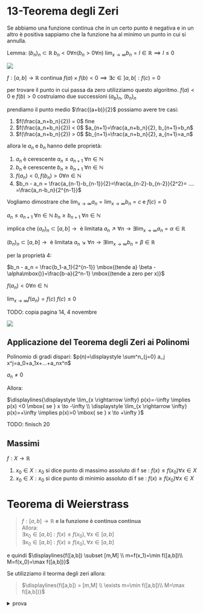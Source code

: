 # 13-Teorema degli Zeri

Se abbiamo una funzione continua che in un certo punto è negativa e in un altro è positiva sappiamo che la funzione ha al minimo un punto in cui si annulla.

Lemma: 
$(b_n)_n \subset \mathbb{R}$
$b_n < 0 \forall n (b_n > 0 \forall n)$
$\displaystyle \lim_{x \rightarrow \infty} b_n= l \in \mathbb{R} \implies l \le 0$


![](vx_images/3549954881665.png)




$f: [a,b] \to \mathbb{R}$ continua  $f(a)\times f(b) <0 \implies \exists c \in ]a,b[: f(c)=0$


per trovare il punto in cui passa da zero utilizziamo questo algoritmo.
$f(a)<0$ e $f(b)>0$ costruiamo due successioni $(a_b)_n$, $(b_n)_n$

prendiamo il punto medio $\frac{(a+b)}{2}$ possiamo avere tre casi:  
1. $f(\frac{a_n+b_n}{2}) = 0$  fine 
2. $f(\frac{a_n+b_n}{2}) < 0$ $a_{n+1}=\frac{a_n+b_n}{2}, b_{n+1}=b_n$
3. $f(\frac{a_n+b_n}{2}) > 0$ $b_{n+1}=\frac{a_n+b_n}{2}, a_{n+1}=a_n$

allora le $a_n$ e $b_n$ hanno delle proprietà:
1. $a_n$ è cerescente $a_n \le a_{n+1} \mbox{ }\forall n \in \mathbb{N}$ 
2. $b_n$ è cerescente $b_n \ge b_{n+1} \mbox{ }\forall n \in \mathbb{N}$ 
3. $f(a_n)<0,f(b_n)>0 \forall n \in \mathbb{N}$
4. $b_n - a_n = \frac{a_{n-1}-b_{n-1}}{2}=\frac{a_{n-2}-b_{n-2}}{2^2}= .... =\frac{a_n-b_n}{2^{n-1}}$


Vogliamo dimostrare che $\displaystyle \lim_{x \rightarrow \infty} a_n= \displaystyle \lim_{x \rightarrow \infty} b_n = c \mbox{ e } f(c)=0$

$a_n \le a_{n+1} \mbox{ }\forall n \in \mathbb{N}$ 
 $b_n \ge b_{n+1} \mbox{ }\forall n \in \mathbb{N}$ 

implica che $(a_n)_n \subset [a,b] \to \mbox{ è limitata } a_n \nearrow \forall n \to \exists \displaystyle \lim_{x \rightarrow \infty} a_n=\alpha \in \mathbb{R}$

$(b_n)_n \subset [a,b] \to \mbox{ è limitata } a_n \searrow \forall n \to \exists \displaystyle \lim_{x \rightarrow \infty} b_n=\beta \in \mathbb{R}$

per la proprietà 4:

$b_n - a_n = \frac{b_1-a_1}{2^{n-1}} \mbox{(tende a} \beta - \alpha\mbox{)}=\frac{b-a}{2^n-1} \mbox{(tende a zero per x)}$


$f(a_n) < 0 \forall n \in \mathbb{N}$

$\displaystyle \lim_{x \rightarrow \infty} f(a_n)=f(c)$
$f(c) \le 0$

TODO: copia pagina 14, 4 novembre

![](vx_images/3580000199375.png)



## Applicazione del Teorema degli Zeri ai Polinomi

Polinomio di gradi dispari:
$p(n)=\displaystyle \sum^n_{j=0} a_j x^j=a_0+a_1x+...+a_nx^n$

$a_n\neq 0$

Allora:

$\displaylines{\displaystyle \lim_{x \rightarrow \infty} p(x)=-\infty \implies p(x) <0 \mbox{ se } x \to -\infty \\ \displaystyle \lim_{x \rightarrow \infty} p(x)=+\infty \implies p(x)>0 \mbox{ se } x \to +\infty }$

TODO: finisch 20



## Massimi

$f: X \to \mathbb{R}$

1. $x_0 \in X : x_0 \mbox{ si dice punto di massimo assoluto di f se : } f(x) \le f(x_0) \forall x \in X$
2. $x_0 \in X : x_0 \mbox{ si dice punto di minimio assoluto di f se : } f(x) \ge f(x_0) \forall x \in X$


# Teorema di Weierstrass


> $f: [a,b] \to \mathbb{R}$ **e la funzione è continua continua**  
> Allora:  
> $\exists x_0 \in [a,b]: f(x)\le f(x_0), \forall x \in [a,b]$  
> $\exists x_0 \in [a,b]: f(x)\ge f(x_0),  \forall x \in [a,b]$

e quindi $\displaylines{f([a,b]) \subset [m,M] \\ m=f(x_1)=\min f([a,b])\\ M=f(x_0)=\max f([a,b])}$

Se utilizziamo il teorma degli zeri allora:

> $\displaylines{f([a,b]) = [m,M] \\ \exists m=\min f([a,b])\\ M=\max f([a,b])}$


<details>
<summary>
prova
</summary>

![](vx_images/2548510756898.png)
</details>

